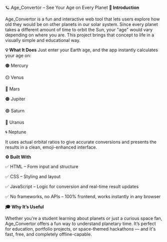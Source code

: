 🪐 Age_Convertor – See Your Age on Every Planet
**🌌 Introduction**

Age_Convertor is a fun and interactive web tool that lets users explore how old they would be on other planets in our solar system. Since every planet takes a different amount of time to orbit the Sun, your "age" would vary depending on where you are. This project brings that concept to life in a visually simple and educational way.

**💡 What It Does**
Just enter your Earth age, and the app instantly calculates your age on:

🟤 Mercury

🟡 Venus

🔴 Mars

🟠 Jupiter

🟣 Saturn

🔵 Uranus

🌀 Neptune

It uses actual orbital ratios to give accurate conversions and presents the results in a clean, emoji-enhanced interface.

**⚙️ Built With**

✅ HTML – Form input and structure

✅ CSS – Styling and layout

✅ JavaScript – Logic for conversion and real-time result updates

✅ No frameworks, no APIs – 100% frontend, works instantly in any browser

**🎓 Why It’s Useful**

Whether you're a student learning about planets or just a curious space fan, Age_Convertor offers a fun way to understand planetary time. It’s perfect for education, portfolio projects, or space-themed hackathons — and it's fast, free, and completely offline-capable.
